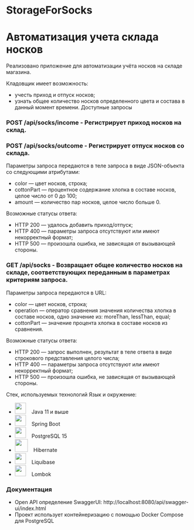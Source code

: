 # StorageForSocks
# Автоматизация учета склада носков
Реализовано приложение для автоматизации учёта носков на складе магазина.

Кладовщик имеет возможность:
* учесть приход и отпуск носков;
* узнать общее количество носков определенного цвета и состава в данный момент времени.
Доступные запросы
### POST /api/socks/income - Регистрирует приход носков на склад.

### POST /api/socks/outcome - Регистрирует отпуск носков со склада.

Параметры запроса передаются в теле запроса в виде JSON-объекта со следующими атрибутами:

- color — цвет носков, строка;
- cottonPart — процентное содержание хлопка в составе носков, целое число от 0 до 100;
- amount — количество пар носков, целое число больше 0.

Возможные статусы ответа:

- HTTP 200 — удалось добавить приход/отпуск;
- HTTP 400 — параметры запроса отсутствуют или имеют некорректный формат;
- HTTP 500 — произошла ошибка, не зависящая от вызывающей стороны.
### GET /api/socks - Возвращает общее количество носков на складе, соответствующих переданным в параметрах критериям запроса.

Параметры запроса передаются в URL:

- color — цвет носков, строка;
- operation — оператор сравнения значения количества хлопка в составе носков, одно значение из: moreThan, lessThan, equal;
- cottonPart — значение процента хлопка в составе носков из сравнения.

Возможные статусы ответа:

- HTTP 200 — запрос выполнен, результат в теле ответа в виде строкового представления целого числа;
- HTTP 400 — параметры запроса отсутствуют или имеют некорректный формат;
- HTTP 500 — произошла ошибка, не зависящая от вызывающей стороны.

 Стек, используемых технологий
Язык и окружение:
* <img src="https://github.com/alikeli/images/blob/main/java.png"  width="30"/> &nbsp;&nbsp;  Java 11 и выше  
* <img src="https://github.com/alikeli/images/blob/main/icons8-spring-boot-48.png" width="30"/> &nbsp;&nbsp; Spring Boot  
* <img src="https://github.com/alikeli/images/blob/main/icons8-postgresql-48.png" width="30"/> &nbsp;&nbsp; PostgreSQL 15
* <img src="https://github.com/alikeli/images/blob/main/hibernate.png" width="35"/> &nbsp;&nbsp; Hibernate  
* <img src="https://github.com/alikeli/images/blob/main/liquibase_logo_icon_247825.png" width="30"/> &nbsp;&nbsp; Liquibase 
* <img src="https://github.com/alikeli/images/blob/main/pb_Hp8ci.jpg" width="30"/> &nbsp;&nbsp;  Lombok 


### Документация

- Open API определение SwaggerUI: http://localhost:8080/api/swagger-ui/index.html
- Проект использует контейнеризацию с помощью Docker Compose для PostgreSQL
